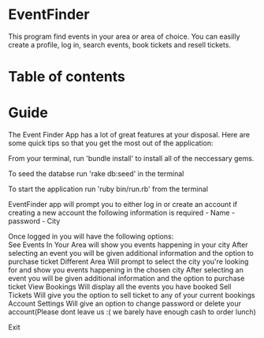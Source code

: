 # EventFinder

This program find events in your area or area of choice. You can easilly create a profile, log in, search events, book tickets and resell 
tickets.

# Table of contents

# Guide

The Event Finder App has a lot of great features at your disposal. Here are some quick tips so that you get the most out of the application:

From your terminal, run 'bundle install' to install all of the neccessary gems.

To seed the databse run 'rake db:seed' in the terminal

To start the application run 'ruby bin/run.rb' from the terminal

EventFinder app will prompt you to either log in or create an account
  if creating a new account the following information is required - Name - password - City

Once logged in you will have the following options:  
  See Events In Your Area
      will show you events happening in your city
      After selecting an event you will be given additional information and the option to purchase ticket
  Different Area
      Will prompt to select the city you're looking for and show you events happening in the chosen city
      After selecting an event you will be given additional information and the option to purchase ticket
  View Bookings
      Will display all the events you have booked
  Sell Tickets
      Will give you the option to sell ticket to any of your current bookings
  Account Settings
      Will give an option to change password or delete your account(Please dont leave us :( we barely have enough cash to order lunch)


  Exit

